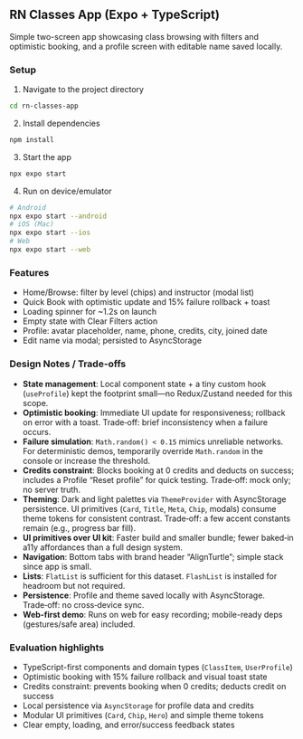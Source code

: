 ## RN Classes App (Expo + TypeScript)

Simple two-screen app showcasing class browsing with filters and optimistic booking, and a profile screen with editable name saved locally.

### Setup

1. Navigate to the project directory
```bash
cd rn-classes-app
```
2. Install dependencies
```bash
npm install
```
3. Start the app
```bash
npx expo start
```
4. Run on device/emulator
```bash
# Android
npx expo start --android
# iOS (Mac)
npx expo start --ios
# Web
npx expo start --web
```

### Features

- Home/Browse: filter by level (chips) and instructor (modal list)
- Quick Book with optimistic update and 15% failure rollback + toast
- Loading spinner for ~1.2s on launch
- Empty state with Clear Filters action
- Profile: avatar placeholder, name, phone, credits, city, joined date
- Edit name via modal; persisted to AsyncStorage

### Design Notes / Trade-offs

- **State management**: Local component state + a tiny custom hook (`useProfile`) kept the footprint small—no Redux/Zustand needed for this scope.
- **Optimistic booking**: Immediate UI update for responsiveness; rollback on error with a toast. Trade‑off: brief inconsistency when a failure occurs.
- **Failure simulation**: `Math.random() < 0.15` mimics unreliable networks. For deterministic demos, temporarily override `Math.random` in the console or increase the threshold.
- **Credits constraint**: Blocks booking at 0 credits and deducts on success; includes a Profile “Reset profile” for quick testing. Trade‑off: mock only; no server truth.
- **Theming**: Dark and light palettes via `ThemeProvider` with AsyncStorage persistence. UI primitives (`Card`, `Title`, `Meta`, `Chip`, modals) consume theme tokens for consistent contrast. Trade‑off: a few accent constants remain (e.g., progress bar fill).
- **UI primitives over UI kit**: Faster build and smaller bundle; fewer baked‑in a11y affordances than a full design system.
- **Navigation**: Bottom tabs with brand header “AlignTurtle”; simple stack since app is small.
- **Lists**: `FlatList` is sufficient for this dataset. `FlashList` is installed for headroom but not required.
- **Persistence**: Profile and theme saved locally with AsyncStorage. Trade‑off: no cross‑device sync.
- **Web-first demo**: Runs on web for easy recording; mobile-ready deps (gestures/safe area) included.

### Evaluation highlights

- TypeScript-first components and domain types (`ClassItem`, `UserProfile`)
- Optimistic booking with 15% failure rollback and visual toast state
- Credits constraint: prevents booking when 0 credits; deducts credit on success
- Local persistence via `AsyncStorage` for profile data and credits
- Modular UI primitives (`Card`, `Chip`, `Hero`) and simple theme tokens
- Clear empty, loading, and error/success feedback states

